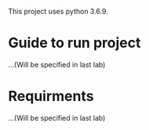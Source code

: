 This project uses python 3.6.9.
#  Guide to run project
...(Will be specified in last lab)

# Requirments
...(Will be specified in last lab)